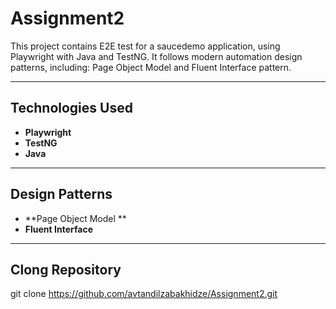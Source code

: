 # Assignment2

This project contains E2E test for a saucedemo application, using Playwright with Java and TestNG. It follows modern automation design patterns, including: Page Object Model and Fluent Interface pattern.

---

## Technologies Used

- **Playwright**
- **TestNG**
- **Java**

---

## Design Patterns

- **Page Object Model **
- **Fluent Interface**

---

## Clong Repository

git clone https://github.com/avtandilzabakhidze/Assignment2.git
